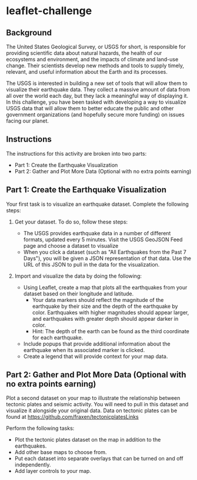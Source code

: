 # leaflet-challenge

## Background
The United States Geological Survey, or USGS for short, is responsible for providing scientific data about natural hazards, the health of our ecosystems and environment, and the impacts of climate and land-use change. Their scientists develop new methods and tools to supply timely, relevant, and useful information about the Earth and its processes.

The USGS is interested in building a new set of tools that will allow them to visualize their earthquake data. They collect a massive amount of data from all over the world each day, but they lack a meaningful way of displaying it. In this challenge, you have been tasked with developing a way to visualize USGS data that will allow them to better educate the public and other government organizations (and hopefully secure more funding) on issues facing our planet.

## Instructions
The instructions for this activity are broken into two parts:

- Part 1: Create the Earthquake Visualization
- Part 2: Gather and Plot More Data (Optional with no extra points earning)

## Part 1: Create the Earthquake Visualization
Your first task is to visualize an earthquake dataset. Complete the following steps:

1. Get your dataset. To do so, follow these steps:

    - The USGS provides earthquake data in a number of different formats, updated every 5 minutes. Visit the USGS GeoJSON Feed page and choose a dataset to visualize
    - When you click a dataset (such as "All Earthquakes from the Past 7 Days"), you will be given a JSON representation of that data. Use the URL of this JSON to pull in the data for the visualization.

2. Import and visualize the data by doing the following:
    - Using Leaflet, create a map that plots all the earthquakes from your dataset based on their longitude and latitude.
        - Your data markers should reflect the magnitude of the earthquake by their size and the depth of the earthquake by color. Earthquakes with higher magnitudes should appear larger, and earthquakes with greater depth should appear darker in color.
        - Hint: The depth of the earth can be found as the third coordinate for each earthquake.
    - Include popups that provide additional information about the earthquake when its associated marker is clicked.
    - Create a legend that will provide context for your map data.

## Part 2: Gather and Plot More Data (Optional with no extra points earning)
Plot a second dataset on your map to illustrate the relationship between tectonic plates and seismic activity. You will need to pull in this dataset and visualize it alongside your original data. Data on tectonic plates can be found at https://github.com/fraxen/tectonicplatesLinks

Perform the following tasks:
- Plot the tectonic plates dataset on the map in addition to the earthquakes.
- Add other base maps to choose from.
- Put each dataset into separate overlays that can be turned on and off independently.
- Add layer controls to your map.

